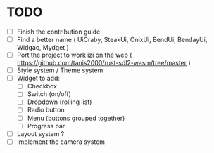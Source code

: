 # TODO

- [ ] Finish the contribution guide
- [ ] Find a better name ( UiCraby, SteakUi, OnixUi, BendUi, BendayUi, Widgac, Mydget )
- [ ] Port the project to work izi on the web ( https://github.com/tanis2000/rust-sdl2-wasm/tree/master )
- [ ] Style system / Theme system
- [ ] Widget to add:
    - [ ] Checkbox
    - [ ] Switch (on/off)
    - [ ] Dropdown (rolling list)
    - [ ] Radio button
    - [ ] Menu (buttons grouped together)
    - [ ] Progress bar
- [ ] Layout system ?
- [ ] Implement the camera system
